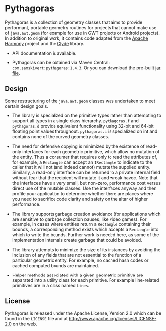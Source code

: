 # Pythagoras

Pythagoras is a collection of geometry classes that aims to provide performant,
portable geometry routines for projects that cannot make use of `java.awt.geom`
(for example for use in GWT projects or Android projects). In addition to
original work, it contains code adapted from the [Apache Harmony] project and
the [Clyde] library.

* [API documentation] is available.

* Pythagoras can be obtained via Maven Central: `com.samskivert:pythagoras:1.4.3`.
  Or you can download the pre-built [jar file].

## Design

Some restructuring of the `java.awt.geom` classes was undertaken to meet
certain design goals.

* The library is specialized on the primitive types rather than attempting to
  support all types in a single class hierarchy. `pythagoras.f` and
  `pythagoras.d` provide equivalent functionality using 32-bit and 64-bit
  floating point values throughout. `pythagoras.i` is specialized on int and
  contains none of the curved geometry classes.

* The need for defensive copying is minimized by the existence of read-only
  interfaces for each geometric primitive, which allow no mutation of the
  entity. Thus a consumer that requires only to read the attributes of, for
  example, a `Rectangle` can accept an `IRectangle` to indicate to the caller
  that it will not (and indeed cannot) mutate the supplied entity. Similarly, a
  read-only interface can be returned to a private internal field without fear
  that the recipient will mutate it and wreak havoc. Note that the interfaces
  have a very small, but non-zero, performance cost versus direct use of the
  mutable classes. Use the interfaces anyway and then profile your application
  to determine whether there are places where you need to sacrifice code
  clarity and safety on the altar of higher performance.

* The library supports garbage creation avoidance (for applications which are
  sensitive to garbage collection pauses, like video games). For example, in
  cases where entities return a `Rectangle` containing their bounds, a
  corresponding method exists which accepts a `Rectangle` into which to write
  the bounds. Further work is needed here, as some of the implementation
  internals create garbage that could be avoided.

* The library attempts to minimize the size of its instances by avoiding the
  inclusion of any fields that are not essential to the function of a
  particular geometric entity. For example, no cached hash codes or cached
  computed bounds are maintained.

* Helper methods associated with a given geometric primitive are separated into
  a utility class for each primitive. For example line-related primitives are
  in a class named `Lines`.

## License

Pythagoras is released under the Apache License, Version 2.0 which can be found
in the `LICENSE` file and at http://www.apache.org/licenses/LICENSE-2.0 on the
web.

[API documentation]: http://samskivert.github.com/pythagoras/apidocs/overview-summary.html
[jar file]: http://repo2.maven.org/maven2/com/samskivert/pythagoras/1.4.3/pythagoras-1.4.3.jar
[Apache Harmony]: http://harmony.apache.org/
[Clyde]: https://github.com/threerings/clyde
